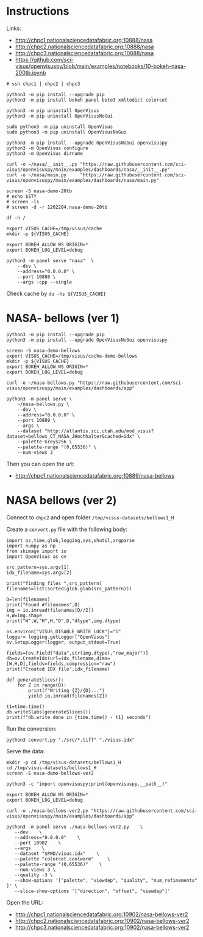 # Instructions

Links:
- http://chpc1.nationalsciencedatafabric.org:10888/nasa
- http://chpc2.nationalsciencedatafabric.org:10888/nasa
- http://chpc3.nationalsciencedatafabric.org:10888/nasa
- https://github.com/sci-visus/openvisuspy/blob/main/examples/notebooks/10-bokeh-nasa-200tb.ipynb


```
# ssh chpc1 | chpc2 | chpc3

python3 -m pip install --upgrade pip
python3 -m pip install bokeh panel boto3 xmltodict colorcet

python3 -m pip uninstall OpenVisus    
python3 -m pip uninstall OpenVisusNoGui

sudo python3 -m pip uninstall OpenVisus    
sudo python3 -m pip uninstall OpenVisusNoGui

python3 -m pip install --upgrade OpenVisusNoGui openvisuspy
python3 -m OpenVisus configure
python3 -m OpenVisus dirname

curl -o ~/nasa/__init__.py "https://raw.githubusercontent.com/sci-visus/openvisuspy/main/examples/dashboards/nasa/__init__.py"
curl -o ~/nasa/main.py     "https://raw.githubusercontent.com/sci-visus/openvisuspy/main/examples/dashboards/nasa/main.py"

screen -S nasa-demo-20tb
# echo $STY 
# screen -ls
# screen -d -r 1262204.nasa-demo-20tb

df -h /

export VISUS_CACHE=/tmp/visus/cache
mkdir -p ${VISUS_CACHE}

export BOKEH_ALLOW_WS_ORIGIN=*
export BOKEH_LOG_LEVEL=debug

python3 -m panel serve "nasa"  \
    --dev \
    --address="0.0.0.0" \
    --port 10888 \
    --args -cpp --single
```

Check cache by `du -hs ${VISUS_CACHE}`

# NASA- bellows (ver 1)

```
python3 -m pip install --upgrade pip
python3 -m pip install --upgrade OpenVisusNoGui openvisuspy

screen -S nasa-demo-bellows
export VISUS_CACHE=/tmp/visus/cache-demo-bellows
mkdir -p ${VISUS_CACHE}
export BOKEH_ALLOW_WS_ORIGIN=*
export BOKEH_LOG_LEVEL=debug

curl -o ~/nasa-bellows.py "https://raw.githubusercontent.com/sci-visus/openvisuspy/main/examples/dashboards/app"

python3 -m panel serve \
    ~/nasa-bellows.py \
    --dev \
    --address="0.0.0.0" \
    --port 10889 \
    --args \
    --dataset "http://atlantis.sci.utah.edu/mod_visus?dataset=bellows_CT_NASA_JHochhalter&cached=idx" \
    --palette Greys256 \
    --palette-range "(0,65536)" \
    --num-views 3
```

Then you can open the url:

- http://chpc1.nationalsciencedatafabric.org:10889/nasa-bellows


# NASA bellows (ver 2)

Connect to `chpc2` and open folder `/tmp/visus-datasets/bellows1_H`


Create a `convert.py` file with the following body:

```
import os,time,glob,logging,sys,shutil,argparse
import numpy as np
from skimage import io
import OpenVisus as ov

src_pattern=sys.argv[1]
idx_filename=sys.argv[2]

print("finding files ",src_pattern)
filenames=list(sorted(glob.glob(src_pattern)))

D=len(filenames)
print("Found #filenames",D)
img = io.imread(filenames[D//2])
H,W=img.shape
print("W",W,"H",H,"D",D,"dtype",img.dtype)

os.environ["VISUS_DISABLE_WRITE_LOCK"]="1"
logger= logging.getLogger("OpenVisus")
ov.SetupLogger(logger, output_stdout=True) 

fields=[ov.Field("data",str(img.dtype),"row_major")]
db=ov.CreateIdx(url=idx_filename,dims=[W,H,D],fields=fields,compression="raw")
print("Created IDX file",idx_filename)

def generateSlices():
    for Z in range(D): 
        print(f"Writing {Z}/{D}...")
        yield io.imread(filenames[Z])

t1=time.time()
db.writeSlabs(generateSlices())
print(f"db.write done in {time.time() - t1} seconds")
```

Run the conversion:

```
python3 convert.py "./src/*.tiff" "./visus.idx"
```

Serve the data:

```
mkdir -p cd /tmp/visus-datasets/bellows1_H
cd /tmp/visus-datasets/bellows1_H
screen -S nasa-demo-bellows-ver2

python3 -c "import openvisuspy;print(openvisuspy.__path__)"

export BOKEH_ALLOW_WS_ORIGIN=*
export BOKEH_LOG_LEVEL=debug

curl -o ./nasa-bellows-ver2.py "https://raw.githubusercontent.com/sci-visus/openvisuspy/main/examples/dashboards/app"

python3 -m panel serve ./nasa-bellows-ver2.py    \
   --dev    \
   --address="0.0.0.0"    \
   --port 10902    \
   --args    \
   --dataset "$PWD/visus.idx"    \
   --palette "colorcet.coolwarm"     \
   --palette-range "(0,65536)"    \
   --num-views 3 \
   --quality -3 \
   --show-options '["palette", "viewdep", "quality", "num_refinements" ]' \
   --slice-show-options '["direction", "offset", "viewdep"]'
```

Open the URL:

- http://chpc1.nationalsciencedatafabric.org:10902/nasa-bellows-ver2
- http://chpc2.nationalsciencedatafabric.org:10902/nasa-bellows-ver2
- http://chpc3.nationalsciencedatafabric.org:10902/nasa-bellows-ver2





